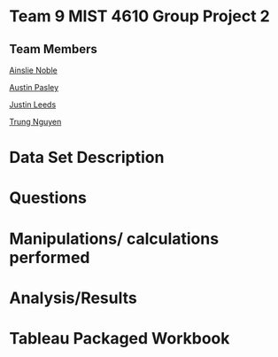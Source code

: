 # Team 9 MIST 4610 Group Project 2



## Team Members

[Ainslie Noble](https://github.com/ainsliehn)

[Austin Pasley](https://github.com/apasley)

[Justin Leeds](https://github.com/justinleeds)

[Trung Nguyen](https://github.com/TrungTNguyenn)

# Data Set Description

# Questions

# Manipulations/ calculations performed

# Analysis/Results

# Tableau Packaged Workbook
